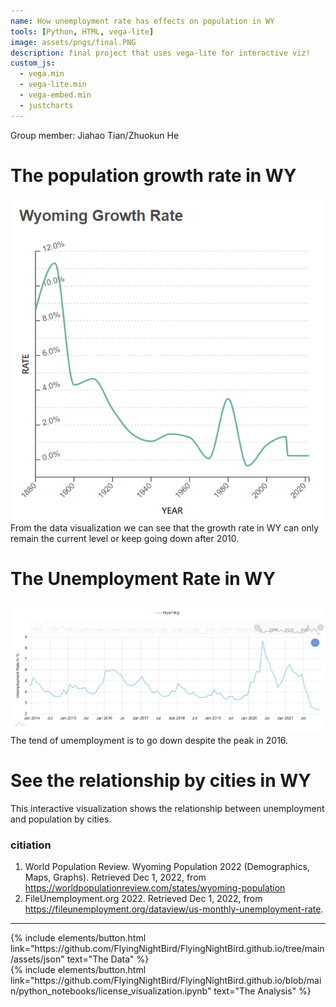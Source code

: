 ```yaml
---
name: How unemployment rate has effects on population in WY
tools: [Python, HTML, vega-lite]
image: assets/pngs/final.PNG
description: final project that uses vega-lite for interactive viz!
custom_js:
  - vega.min
  - vega-lite.min
  - vega-embed.min
  - justcharts
---
```


Group member: Jiahao Tian/Zhuokun He  
# The population growth rate in WY
![growth.PNG](/assets/pngs/growth.PNG)  
From the data visualization we can see that the growth rate in WY can only remain the current level or keep going down after 2010.  


# The Unemployment Rate in WY  
![unemployment.PNG](/assets/pngs/unemployment.PNG)  
The tend of umemployment is to go down despite the peak in 2016.  

# See the relationship by cities in WY
This interactive visualization shows the relationship between unemployment and population by cities.
<vegachart schema-url="{{ site.baseurl }}/assets/json/population_employment.json" style="width: 100%"></vegachart>  

### citiation  
1. World Population Review. Wyoming Population 2022 (Demographics, Maps, Graphs). Retrieved Dec 1, 2022, from https://worldpopulationreview.com/states/wyoming-population  
2. FileUnemployment.org 2022. Retrieved Dec 1, 2022, from https://fileunemployment.org/dataview/us-monthly-unemployment-rate. 

---

<!-- these are written in a combo of html and liquid --> 

<div class="left">
{% include elements/button.html link="https://github.com/FlyingNightBird/FlyingNightBird.github.io/tree/main/assets/json" text="The Data" %}
</div>

<div class="right">
{% include elements/button.html link="https://github.com/FlyingNightBird/FlyingNightBird.github.io/blob/main/python_notebooks/license_visualization.ipynb" text="The Analysis" %}
</div>


